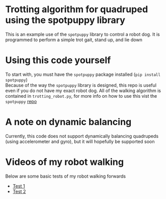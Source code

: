 # Trotting algorithm for quadruped using the spotpuppy library
This is an example use of the `spotpuppy` library to control a robot dog. It is programmed to perform a simple trot gait, stand up, and lie down
# Using this code yourself
To start with, you must have the `spotpuppy` package installed (`pip install spotpuppy`) \
Because of the way the `spotpuppy` library is designed, this repo is useful even if you do not have my exact robot dog. All of the walking algorithm is contained in `trotting_robot.py`, for more info on how to use this vist the `spotpuppy` [repo](https://github.com/JoshPattman/spotpuppy)
# A note on dynamic balancing
Currently, this code does not support dynamically balancing quadrupeds (using accelerometer and gyro), but it will hopefully be supported soon
# Videos of my robot walking
Below are some basic tests of my robot walking forwards
* [Test 1](Media/walking1.mp4)
* [Test 2](Media/walking2.mp4)
